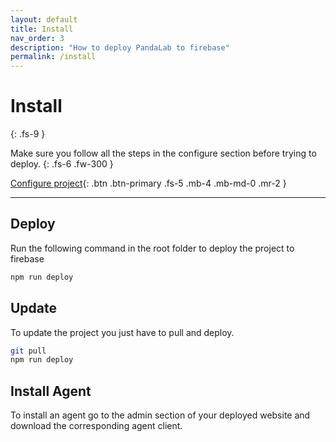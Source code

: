 ```yaml
---
layout: default
title: Install
nav_order: 3
description: "How to deploy PandaLab to firebase"
permalink: /install
---
```


# Install
{: .fs-9 }

Make sure you follow all the steps in the configure section before trying to deploy.
{: .fs-6 .fw-300 }

[Configure project](/configure){: .btn .btn-primary .fs-5 .mb-4 .mb-md-0 .mr-2 } 

---

## Deploy

Run the following command in the root folder to deploy the project to firebase
```bash
npm run deploy
```

## Update

To update the project you just have to pull and deploy.

```bash
git pull
npm run deploy
```

## Install Agent

To install an agent go to the admin section of your deployed website and download the corresponding agent client.
